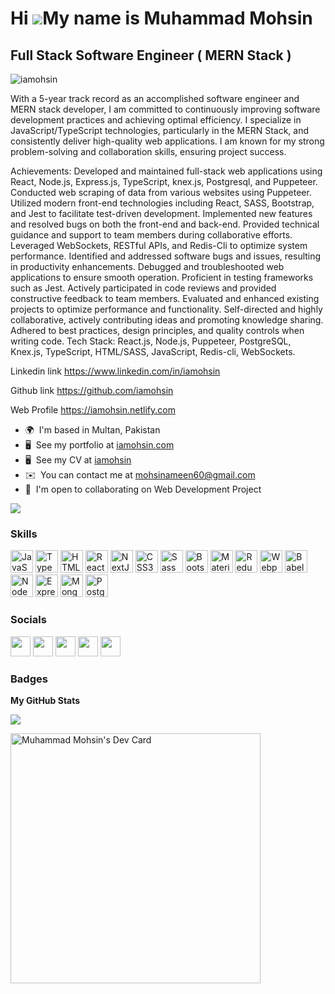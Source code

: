 
Hi ![](https://user-images.githubusercontent.com/18350557/176309783-0785949b-9127-417c-8b55-ab5a4333674e.gif)My name is Muhammad Mohsin
=======================================================================================================================================

Full Stack Software Engineer ( MERN Stack )
--------------------------------
<p align="left"> <img src="https://komarev.com/ghpvc/?username=iamohsin&label=Profile%20views&color=0e75b6&style=flat" alt="iamohsin" /> </p>

With a 5-year track record as an accomplished software engineer and MERN stack developer, I am committed to continuously improving software development practices and achieving optimal efficiency. I specialize in JavaScript/TypeScript technologies, particularly in the MERN Stack, and consistently deliver high-quality web applications. I am known for my strong problem-solving and collaboration skills, ensuring project success.

Achievements:
Developed and maintained full-stack web applications using React, Node.js, Express.js, TypeScript, knex.js, Postgresql, and Puppeteer.
Conducted web scraping of data from various websites using Puppeteer.
Utilized modern front-end technologies including React, SASS, Bootstrap, and Jest to facilitate test-driven development.
Implemented new features and resolved bugs on both the front-end and back-end.
Provided technical guidance and support to team members during collaborative efforts.
Leveraged WebSockets, RESTful APIs, and Redis-Cli to optimize system performance.
Identified and addressed software bugs and issues, resulting in productivity enhancements.
Debugged and troubleshooted web applications to ensure smooth operation.
Proficient in testing frameworks such as Jest.
Actively participated in code reviews and provided constructive feedback to team members.
Evaluated and enhanced existing projects to optimize performance and functionality.
Self-directed and highly collaborative, actively contributing ideas and promoting knowledge sharing.
Adhered to best practices, design principles, and quality controls when writing code.
Tech Stack: React.js, Node.js, Puppeteer, PostgreSQL, Knex.js, TypeScript, HTML/SASS, JavaScript, Redis-cli, WebSockets.

Linkedin link
https://www.linkedin.com/in/iamohsin

Github link
https://github.com/iamohsin

Web Profile
https://iamohsin.netlify.com

* 🌍  I'm based in Multan, Pakistan
* 🖥️  See my portfolio at [iamohsin.com](http://iamohsin.netlify.app/)
* 🖥️  See my CV at [iamohsin](http://iamohsin-cv.netlify.app/)
* ✉️  You can contact me at [mohsinameen60@gmail.com](mailto:mohsinameen60@gmail.com)
* 🤝  I'm open to collaborating on Web Development Project

<a href="https://www.twitter.com/iammohsinameen" target="_blank" rel="noreferrer"><img
src="https://img.shields.io/twitter/follow/iammohsinameen?logo=twitter&style=for-the-badge&color=0891b2&labelColor=1c1917"
/></a>

### Skills
 

<p align="left">
<a href="https://developer.mozilla.org/en-US/docs/Web/JavaScript" target="_blank" rel="noreferrer"><img src="https://raw.githubusercontent.com/danielcranney/readme-generator/main/public/icons/skills/javascript-colored.svg" width="36" height="36" alt="JavaScript" /></a>
<a href="https://www.typescriptlang.org/" target="_blank" rel="noreferrer"><img src="https://raw.githubusercontent.com/danielcranney/readme-generator/main/public/icons/skills/typescript-colored.svg" width="36" height="36" alt="TypeScript" /></a>
<a href="https://developer.mozilla.org/en-US/docs/Glossary/HTML5" target="_blank" rel="noreferrer"><img src="https://raw.githubusercontent.com/danielcranney/readme-generator/main/public/icons/skills/html5-colored.svg" width="36" height="36" alt="HTML5" /></a>
<a href="https://reactjs.org/" target="_blank" rel="noreferrer"><img src="https://raw.githubusercontent.com/danielcranney/readme-generator/main/public/icons/skills/react-colored.svg" width="36" height="36" alt="React" /></a>
<a href="https://nextjs.org/docs" target="_blank" rel="noreferrer"><img src="https://raw.githubusercontent.com/danielcranney/readme-generator/main/public/icons/skills/nextjs-colored.svg" width="36" height="36" alt="NextJs" /></a>
<a href="https://www.w3.org/TR/CSS/#css" target="_blank" rel="noreferrer"><img src="https://raw.githubusercontent.com/danielcranney/readme-generator/main/public/icons/skills/css3-colored.svg" width="36" height="36" alt="CSS3" /></a>
<a href="https://sass-lang.com/" target="_blank" rel="noreferrer"><img src="https://raw.githubusercontent.com/danielcranney/readme-generator/main/public/icons/skills/sass-colored.svg" width="36" height="36" alt="Sass" /></a>
<a href="https://getbootstrap.com/" target="_blank" rel="noreferrer"><img src="https://raw.githubusercontent.com/danielcranney/readme-generator/main/public/icons/skills/bootstrap-colored.svg" width="36" height="36" alt="Bootstrap" /></a>
<a href="https://mui.com/" target="_blank" rel="noreferrer"><img src="https://raw.githubusercontent.com/danielcranney/readme-generator/main/public/icons/skills/materialui-colored.svg" width="36" height="36" alt="Material UI" /></a>
<a href="https://redux.js.org/" target="_blank" rel="noreferrer"><img src="https://raw.githubusercontent.com/danielcranney/readme-generator/main/public/icons/skills/redux-colored.svg" width="36" height="36" alt="Redux" /></a>
<a href="https://webpack.js.org/" target="_blank" rel="noreferrer"><img src="https://raw.githubusercontent.com/danielcranney/readme-generator/main/public/icons/skills/webpack-colored.svg" width="36" height="36" alt="Webpack" /></a>
<a href="https://babeljs.io/" target="_blank" rel="noreferrer"><img src="https://raw.githubusercontent.com/danielcranney/readme-generator/main/public/icons/skills/babel-colored.svg" width="36" height="36" alt="Babel" /></a>
<a href="https://nodejs.org/en/" target="_blank" rel="noreferrer"><img src="https://raw.githubusercontent.com/danielcranney/readme-generator/main/public/icons/skills/nodejs-colored.svg" width="36" height="36" alt="NodeJS" /></a>
<a href="https://expressjs.com/" target="_blank" rel="noreferrer"><img src="https://raw.githubusercontent.com/danielcranney/readme-generator/main/public/icons/skills/express-colored.svg" width="36" height="36" alt="Express" /></a>
<a href="https://www.mongodb.com/" target="_blank" rel="noreferrer"><img src="https://raw.githubusercontent.com/danielcranney/readme-generator/main/public/icons/skills/mongodb-colored.svg" width="36" height="36" alt="MongoDB" /></a>
<a href="https://www.postgresql.org/" target="_blank" rel="noreferrer"><img src="https://raw.githubusercontent.com/danielcranney/readme-generator/main/public/icons/skills/postgresql-colored.svg" width="36" height="36" alt="PostgreSQL" /></a>
</p>


### Socials

<p align="left"> <a href="https://www.facebook.com/iamohsin" target="_blank" rel="noreferrer"><img src="https://raw.githubusercontent.com/danielcranney/readme-generator/main/public/icons/socials/facebook.svg" width="32" height="32" /></a> <a href="https://www.github.com/iamohsin" target="_blank" rel="noreferrer"><img src="https://raw.githubusercontent.com/danielcranney/readme-generator/main/public/icons/socials/github.svg" width="32" height="32" /></a> <a href="https://www.linkedin.com/in/iamohsin" target="_blank" rel="noreferrer"><img src="https://raw.githubusercontent.com/danielcranney/readme-generator/main/public/icons/socials/linkedin.svg" width="32" height="32" /></a> <a href="https://www.stackoverflow.com/users/12656156/mohsin-ameen" target="_blank" rel="noreferrer"><img src="https://raw.githubusercontent.com/danielcranney/readme-generator/main/public/icons/socials/stackoverflow.svg" width="32" height="32" /></a> <a href="https://www.twitter.com/iammohsinameen" target="_blank" rel="noreferrer"><img src="https://raw.githubusercontent.com/danielcranney/readme-generator/main/public/icons/socials/twitter.svg" width="32" height="32" /></a></p>

### Badges

<b>My GitHub Stats</b>

<a href="http://www.github.com/iamohsin"><img src="https://github-readme-streak-stats.herokuapp.com/?user=iamohsin&stroke=ffffff&background=1c1917&ring=ef4444&fire=ef4444&currStreakNum=ffffff&currStreakLabel=ef4444&sideNums=ffffff&sideLabels=ffffff&dates=ffffff&hide_border=true" /></a>

<a href="https://app.daily.dev/iamohsin"><img src="https://api.daily.dev/devcards/2271a4a023a940e8b900aeae24d1d238.png?r=rj4" width="400" alt="Muhammad Mohsin's Dev Card"/></a>


